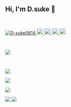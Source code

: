 ## Hi, I'm D.suke 👋
<br>

<!-- バッチ -->
<p align="left">
  <a href="https://github.com/D-suke0614/D-suke0614/">
    <img src="https://komarev.com/ghpvc/?username=D-suke0614" alt="D-suke0614" />
  </a>
  <a href="http://twitter.com/0614d_suke">
    <img height="20" src="https://img.shields.io/twitter/follow/0614d_suke?label=Twitter&logo=twitter&style=flat" />
  </a>
  <a href="https://github.com/D-suke0614">
    <img height="20" src="https://img.shields.io/github/followers/D-suke0614?label=follow&logo=github&style=flat" />
  </a>
  <!-- <a href="https://www.reddit.com/user/D-suke0614">
    <img height="20" src="https://img.shields.io/reddit/user-karma/combined/D-suke0614?label=Reddit&logo=reddit&style=flat" />
  </a> -->
  <!-- <a href="https://stackoverflow.com/users/5720201/D-suke0614">
    <img height="20" src="https://img.shields.io/stackexchange/stackoverflow/r/5720201?label=StackOverflow&logo=stack-overflow&style=flat" />
  </a> -->
  <a href="http://qiita.com/D_suke">
    <img height="20" src="https://qiita-badge.apiapi.app/s/D_suke/posts.svg" />
  </a>
  <//qiita.com/D_suke">
    <img height="20" src="https://qiita-badge.apiapi.app/s/D_suke/contributions.svg" />
  </a>
</p>

<br>

![](http://github-profile-summary-cards.vercel.app/api/cards/profile-details?username=D-suke0614&theme=swift)

<br>

![](http://github-profile-summary-cards.vercel.app/api/cards/repos-per-language?username=D-suke0614&theme=swift)

![](http://github-profile-summary-cards.vercel.app/api/cards/most-commit-language?username=D-suke0614&theme=swift)

![](http://github-profile-summary-cards.vercel.app/api/cards/stats?username=D-suke0614&theme=swift)

<!-- <p align="left">
  <img alt="Top Langs" height="150px" src="https://github-readme-stats.vercel.app/api/top-langs/?username=D-suke0614&layout=compact&count_private=true&show_icons=true&show_icons=true&theme=onedark" />
  <img alt="github stats" height="150px" src="https://github-readme-stats.vercel.app/api?username=D-suke0614&count_private=true&show_icons=true&show_icons=true&theme=onedark" />
</p> -->

<!-- [![trophy](https://github-profile-trophy.vercel.app/?username=D-suke0614&theme=gruvbox)](https://github.com/ryo-ma/github-profile-trophy)
[![](https://raw.githubusercontent.com/D-suke0614/D-suke0614/master/profile-summary-card-output/dracula/0-profile-details.svg)](https://github.com/vn7n24fzkq/github-profile-summary-cards)
[![](https://raw.githubusercontent.com/D-suke0614/D-suke0614/master/profile-summary-card-output/dracula/1-repos-per-language.svg)](https://github.com/vn7n24fzkq/github-profile-summary-cards)
[![](https://raw.githubusercontent.com/D-suke0614/D-suke0614/master/profile-summary-card-output/dracula/2-most-commit-language.svg)](https://github.com/vn7n24fzkq/github-profile-summary-cards) -->

[![](https://activity-graph.herokuapp.com/graph?username=D-suke0614&theme=github)](https://activity-graph.herokuapp.com/graph?username=D-suke0614&theme=github)
[![](https://github-readme-streak-stats.herokuapp.com/?user=D-suke0614&theme=dark)](https://github-readme-streak-stats.herokuapp.com/?user=D-suke0614&theme=dark)
